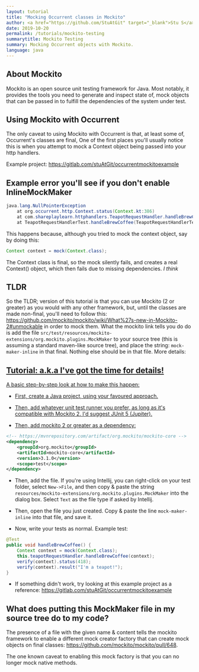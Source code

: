 ```yaml
---
layout: tutorial
title: "Mocking Occurrent classes in Mockito"
author: <a href="https://github.com/StuAtGit" target="_blank">Stu S</a>
date: 2019-10-20
permalink: /tutorials/mockito-testing
summarytitle: Mockito Testing
summary: Mocking Occurrent objects with Mockito.
language: java
---
```


## About Mockito
Mockito is an open source unit testing framework for Java. Most notably, it provides the tools you need to generate 
and inspect state of, mock objects that can be passed in to fulfill the dependencies of the system under test. 

## Using Mockito with Occurrent
The only caveat to using Mockito with Occurrent is that, at least some of, Occurrent's classes are final,
One of the first places you'll usually notice this is when you attempt to mock a 
Context object being passed into your http handlers.

Example project: https://gitlab.com/stuAtGit/occurrentmockitoexample

## Example error you'll see if you don't enable InlineMockMaker

```java
java.lang.NullPointerException
	at org.occurrent.http.Context.status(Context.kt:386)
	at com.shareplaylearn.httphandlers.TeapotRequestHandler.handleBrewCoffee(TeapotRequestHandler.java:47)
	at TeapotRequestHandlerTest.handleBrewCoffee(TeapotRequestHandlerTest.java:21)
```

This happens because, although you tried to mock the context object, say by doing this:

```java
Context context = mock(Context.class);
```

The Context class is final, so the mock silently fails, and creates a real Context() object, which then fails due
to missing dependencies. _*I think*_

## TLDR
So the TLDR; version of this tutorial is that you can use Mockito (2 or greater) as you would 
with any other framework, but, until the classes are made non-final, you'll need to follow this:
https://github.com/mockito/mockito/wiki/What%27s-new-in-Mockito-2#unmockable
in order to mock them. What the mockito link tells you do do is add the file 
`src/test/resources/mockito-extensions/org.mockito.plugins.MockMaker`
to your source tree (this is assuming a standard maven-like source tree), and place the string:
`mock-maker-inline` in that final. Nothing else should be in that file. 
More details: <a href="#mockmaker">

## Tutorial: a.k.a I've got the time for details!
A basic step-by-step look at how to make this happen:
- First, create a Java project, using your favoured approach. 

- Then, add whatever unit test runner you prefer, as long as it's compatible with Mockito 2. 
I'd suggest JUnit 5 (Jupiter).

- Then, add mockito 2 or greater as a dependency:

```xml
<!-- https://mvnrepository.com/artifact/org.mockito/mockito-core -->
<dependency>
    <groupId>org.mockito</groupId>
    <artifactId>mockito-core</artifactId>
    <version>3.1.0</version>
    <scope>test</scope>
</dependency>
```

- Then, add the file. If you're using Intellij, you can right-click on your test folder, select `New->File`,
and then copy & paste the string `resources/mockito-extensions/org.mockito.plugins.MockMaker` into the dialog box.
Select `Text` as the file type if asked by Intellij.

- Then, open the file you just created. Copy & paste the line `mock-maker-inline` into that file, and save it.

- Now, write your tests as normal. Example test:

```java
@Test
public void handleBrewCoffee() {
    Context context = mock(Context.class);
    this.teapotRequestHandler.handleBrewCoffee(context);
    verify(context).status(418);
    verify(context).result("I'm a teapot!");
}
```

- If something didn't work, try looking at this example project as a reference:
https://gitlab.com/stuAtGit/occurrentmockitoexample

## What does putting this MockMaker file in my source tree do to my code?
The presence of a file with the given
name & content tells the mockito framework to enable a different mock creator factory that can 
create mock objects on final classes:
https://github.com/mockito/mockito/pull/648.

The one known caveat to enabling this mock factory is that you can no longer mock native methods.
